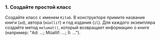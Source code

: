 ### 1. **Создайте простой класс**

Создайте класс с именем `Kitab`. В конструкторе примите название книги (`ad`), автора (`müəllif`) и год издания (`il`). Для каждого экземпляра создайте метод `melumat()`, который возвращает информацию о книге (например: "Ad: ...; Müəllif: ...; İl: ...").
